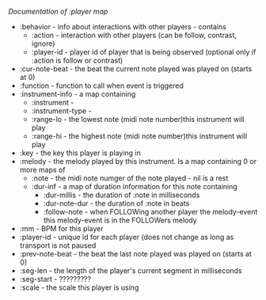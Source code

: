*Documentation of :player map*

* :behavior - info about interactions with other players - contains
    - :action - interaction with other players (can be follow, contrast, ignore)
    - :player-id - player id of player that is being observed (optional only if :action is follow or contrast)
* :cur-note-beat - the beat the current note played was played on (starts at 0)
* :function - function to call when event is triggered
* :instrument-info - a map containing
    - :instrument -
    - :instrument-type -
    - :range-lo - the lowest note (midi note number)this instrument will play
    - :range-hi - the highest note (midi note number)this instrument will play
* :key - the key this player is playing in
* :melody - the melody played by this instrument. Is a map containing 0 or more maps of
    - :note - the midi note numger of the note played - nil is a rest
    - :dur-inf - a map of duration information for this note containing
      - :dur-millis - the duration of :note in milliseconds
      - :dur-note-dur - the duration of :note in beats
      - :follow-note - when FOLLOWing another player the melody-event this melody-event is in the FOLLOWers melody
* :mm - BPM for this player
* :player-id - unique id for each player (does not change as long as transport is not paused
* :prev-note-beat - the beat the last note played was played on (starts at 0)
* :seg-len - the length of the player's current segment in milliseconds
* :seg-start - ?????????
* :scale - the scale this player is using
